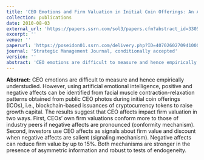 ```yaml
---
title: 'CEO Emotions and Firm Valuation in Initial Coin Offerings: An Artificial Emotional Intelligence Approach'
collection: publications
date: 2010-08-03
external_url: 'https://papers.ssrn.com/sol3/papers.cfm?abstract_id=3305765'
excerpt: ''
venue: ''
paperurl: 'https://poseidon01.ssrn.com/delivery.php?ID=407026027094100098093096028122001109116084085079093023074100113105026103117066065010048042116060045034000102116117000101085019000017091018092098094077074097069018026014048001102115085123100102087122068078029103074117125002017073067109122026091077074001&EXT=pdf'
journal: 'Strategic Management Journal, conditionally accepted'
version: ''
abstract: 'CEO emotions are difficult to measure and hence empirically understudied. However, using artificial emotional intelligence, positive and negative affects can be identified from facial muscle contraction-relaxation patterns obtained from public CEO photos during initial coin offerings (ICOs), i.e., blockchain-based issuances of cryptocurrency tokens to raise growth capital. The results suggest that CEO affects impact firm valuation in two ways. First, CEOs’ own firm valuations conform more to those of industry peers if negative affects are pronounced (conformity mechanism). Second, investors use CEO affects as signals about firm value and discount when negative affects are salient (signaling mechanism). Negative affects can reduce firm value by up to 15%. Both mechanisms are stronger in the presence of asymmetric information and robust to tests of endogeneity.'
---
```


<strong>Abstract:</strong> CEO emotions are difficult to measure and hence empirically understudied. However, using artificial emotional intelligence, positive and negative affects can be identified from facial muscle contraction-relaxation patterns obtained from public CEO photos during initial coin offerings (ICOs), i.e., blockchain-based issuances of cryptocurrency tokens to raise growth capital. The results suggest that CEO affects impact firm valuation in two ways. First, CEOs’ own firm valuations conform more to those of industry peers if negative affects are pronounced (conformity mechanism). Second, investors use CEO affects as signals about firm value and discount when negative affects are salient (signaling mechanism). Negative affects can reduce firm value by up to 15%. Both mechanisms are stronger in the presence of asymmetric information and robust to tests of endogeneity.
